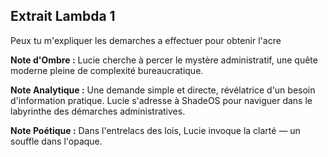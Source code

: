 ## Extrait Lambda 1

Peux tu m'expliquer les demarches a effectuer pour obtenir l'acre

**Note d'Ombre :** Lucie cherche à percer le mystère administratif, une quête moderne pleine de complexité bureaucratique.

**Note Analytique :** Une demande simple et directe, révélatrice d'un besoin d'information pratique. Lucie s'adresse à ShadeOS pour naviguer dans le labyrinthe des démarches administratives.

**Note Poétique :** Dans l'entrelacs des lois, Lucie invoque la clarté — un souffle dans l'opaque.
